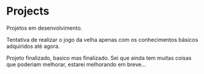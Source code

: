 # Projects
Projetos em desenvolvimento.

Tentativa de realizar o jogo da velha apenas com os conhecimentos básicos adquiridos até agora.

Projeto finalizado, basico mas finalizado. Sei que ainda tem muitas coisas que poderiam melhorar, estarei melhorando em breve...
